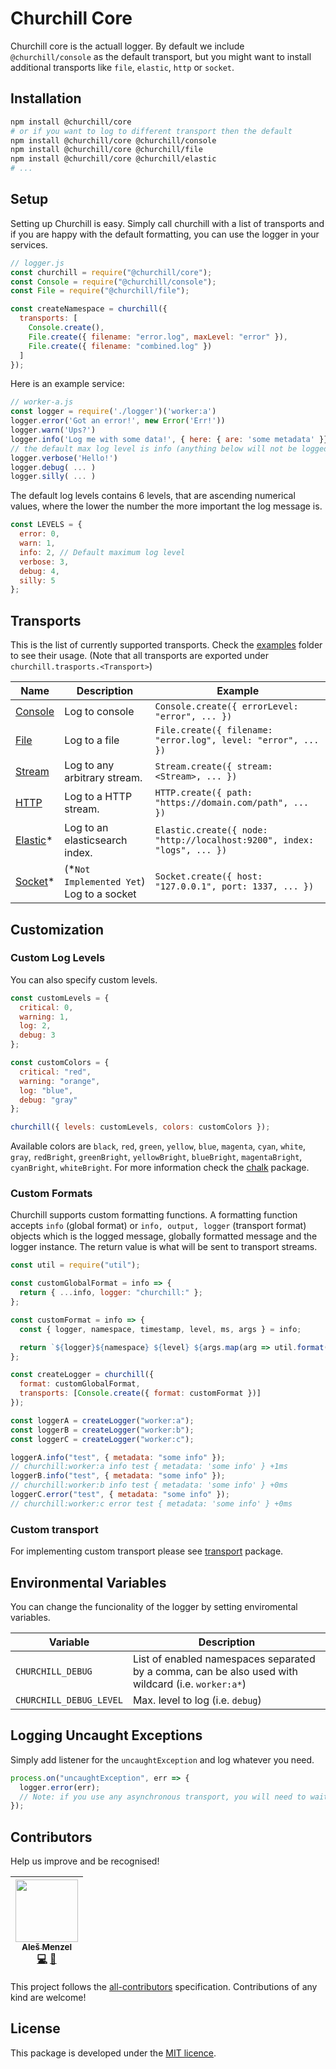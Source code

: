# Churchill Core

Churchill core is the actuall logger. By default we include `@churchill/console` as the default transport, but you might want to install additional transports like `file`, `elastic`, `http` or `socket`.

## Installation

```bash
npm install @churchill/core
# or if you want to log to different transport then the default
npm install @churchill/core @churchill/console
npm install @churchill/core @churchill/file
npm install @churchill/core @churchill/elastic
# ...
```

## Setup

Setting up Churchill is easy. Simply call churchill with a list of transports and if you are happy
with the default formatting, you can use the logger in your services.

```js
// logger.js
const churchill = require("@churchill/core");
const Console = require("@churchill/console");
const File = require("@churchill/file");

const createNamespace = churchill({
  transports: [
    Console.create(),
    File.create({ filename: "error.log", maxLevel: "error" }),
    File.create({ filename: "combined.log" })
  ]
});
```

Here is an example service:

```js
// worker-a.js
const logger = require('./logger')('worker:a')
logger.error('Got an error!', new Error('Err!'))
logger.warn('Ups?')
logger.info('Log me with some data!', { here: { are: 'some metadata' }})
// the default max log level is info (anything below will not be logged by default)
logger.verbose('Hello!')
logger.debug( ... )
logger.silly( ... )
```

The default log levels contains 6 levels, that are ascending numerical values, where the lower the number the more important the log message is.

```js
const LEVELS = {
  error: 0,
  warn: 1,
  info: 2, // Default maximum log level
  verbose: 3,
  debug: 4,
  silly: 5
};
```

## Transports

This is the list of currently supported transports. Check the [examples](./examples) folder to see their usage. (Note that all transports are exported under `churchill.trasports.<Transport>`)

| Name                    | Description                               | Example                                                                 |
| ----------------------- | ----------------------------------------- | ----------------------------------------------------------------------- |
| [Console](../console)   | Log to console                            | `Console.create({ errorLevel: "error", ... })`                          |
| [File](../file)         | Log to a file                             | `File.create({ filename: "error.log", level: "error", ... })`           |
| [Stream](../stream)     | Log to any arbitrary stream.              | `Stream.create({ stream: <Stream>, ... })`                              |
| [HTTP](../http)         | Log to a HTTP stream.                     | `HTTP.create({ path: "https://domain.com/path", ... })`                 |
| [Elastic](../elastic)\* | Log to an elasticsearch index.            | `Elastic.create({ node: "http://localhost:9200", index: "logs", ... })` |
| [Socket](../socket)\*   | (\*`Not Implemented Yet`) Log to a socket | `Socket.create({ host: "127.0.0.1", port: 1337, ... })`                 |

## Customization

### Custom Log Levels

You can also specify custom levels.

```js
const customLevels = {
  critical: 0,
  warning: 1,
  log: 2,
  debug: 3
};

const customColors = {
  critical: "red",
  warning: "orange",
  log: "blue",
  debug: "gray"
};

churchill({ levels: customLevels, colors: customColors });
```

Available colors are `black`, `red`, `green`, `yellow`, `blue`, `magenta`, `cyan`, `white`, `gray`, `redBright`, `greenBright`, `yellowBright`, `blueBright`, `magentaBright`, `cyanBright`, `whiteBright`. For more information check the [chalk](https://www.npmjs.com/package/chalk) package.

### Custom Formats

Churchill supports custom formatting functions. A formatting function accepts `info` (global format) or `info, output, logger` (transport format) objects which is the logged message, globally formatted message and the logger instance. The return value is what will be sent to transport streams.

```js
const util = require("util");

const customGlobalFormat = info => {
  return { ...info, logger: "churchill:" };
};

const customFormat = info => {
  const { logger, namespace, timestamp, level, ms, args } = info;

  return `${logger}${namespace} ${level} ${args.map(arg => util.format(arg)).join(" ")} +${ms}ms`;
};

const createLogger = churchill({
  format: customGlobalFormat,
  transports: [Console.create({ format: customFormat })]
});

const loggerA = createLogger("worker:a");
const loggerB = createLogger("worker:b");
const loggerC = createLogger("worker:c");

loggerA.info("test", { metadata: "some info" });
// churchill:worker:a info test { metadata: 'some info' } +1ms
loggerB.info("test", { metadata: "some info" });
// churchill:worker:b info test { metadata: 'some info' } +0ms
loggerC.error("test", { metadata: "some info" });
// churchill:worker:c error test { metadata: 'some info' } +0ms
```

### Custom transport

For implementing custom transport please see [transport](../transport) package.

## Environmental Variables

You can change the funcionality of the logger by setting enviromental variables.

| Variable                | Description                                                                                        |
| ----------------------- | -------------------------------------------------------------------------------------------------- |
| `CHURCHILL_DEBUG`       | List of enabled namespaces separated by a comma, can be also used with wildcard (i.e. `worker:a*`) |
| `CHURCHILL_DEBUG_LEVEL` | Max. level to log (i.e. `debug`)                                                                   |

## Logging Uncaught Exceptions

Simply add listener for the `uncaughtException` and log whatever you need.

```js
process.on("uncaughtException", err => {
  logger.error(err);
  // Note: if you use any asynchronous transport, you will need to wait till it is written before exiting the program
});
```

## Contributors

Help us improve and be recognised!

<!-- ALL-CONTRIBUTORS-LIST:START - Do not remove or modify this section -->
<!-- prettier-ignore -->
| [<img src="https://avatars3.githubusercontent.com/u/8976542?v=4" width="100px;"/><br /><sub><b>Aleš Menzel</b></sub>](https://github.com/alesmenzel)<br />[💻](https://github.com/alesmenzel/churchill/commits?author=alesmenzel "Code") [📖](https://github.com/alesmenzel/churchill/commits?author=alesmenzel "Documentation") |
| :---: |

<!-- ALL-CONTRIBUTORS-LIST:END -->
<!-- ALL-CONTRIBUTORS-LIST: START - Do not remove or modify this section -->
<!-- ALL-CONTRIBUTORS-LIST:END -->

This project follows the [all-contributors](https://github.com/kentcdodds/all-contributors) specification. Contributions of any kind are welcome!

## License

This package is developed under the [MIT licence]('./LICENCE').
